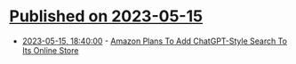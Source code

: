 # [Published on 2023-05-15](index.md)

* [2023-05-15, 18:40:00](https://tech.slashdot.org/story/23/05/15/1825256/amazon-plans-to-add-chatgpt-style-search-to-its-online-store?utm_source=rss1.0mainlinkanon&utm_medium=feed) - [Amazon Plans To Add ChatGPT-Style Search To Its Online Store](https://tech.slashdot.org/story/23/05/15/1825256/amazon-plans-to-add-chatgpt-style-search-to-its-online-store?utm_source=rss1.0mainlinkanon&utm_medium=feed)
